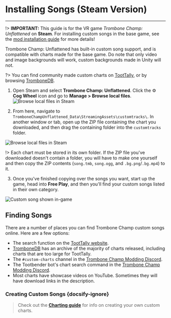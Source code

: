 # Installing Songs (Steam Version)
---
!> **IMPORTANT:** This guide is for the VR game *Trombone Champ: Unflattened* on **Steam**. For installing custom songs in the base game, see the [mod installation guide](installing-r2modman) for more details!

Trombone Champ: Unflattened has built-in custom song support, and is compatible with charts made for the base game. Do note that only video and image backgrounds will work, custom backgrounds made in Unity will not.

?> You can find community made custom charts on [TootTally](https://toottally.com/), or by browsing [TromboneDB](https://tc-mods.github.io/TromboneDB/).

1. Open Steam and select **Trombone Champ: Unflattened**. Click the ⚙️ **Cog Wheel** icon and go to **Manage > Browse local files**.
![Browse local files in Steam](../docs/files/vr/unflattenedsteam.png)

2. From here, navigate to `TromboneChampUnflattened_Data\StreamingAssets\customtracks\`. In another window or tab, open up the ZIP file containing the chart you downloaded, and then drag the containing folder into the `customtracks` folder.

![Browse local files in Steam](../docs/files/vr/copychartsteam.png)

!> Each chart must be stored in its own folder. If the ZIP file you've downloaded doesn't contain a folder, you will have to make one yourself and then copy the ZIP contents (`song.tmb`, `song.ogg`, and `.bg.png`/`.bg.mp4`) to it.

3. Once you've finished copying over the songs you want, start up the game, head into **Free Play**, and then you'll find your custom songs listed in their own category.

![Custom song shown in-game](../docs/files/vr/ingamesteam.png)

## Finding Songs

There are a number of places you can find Trombone Champ custom songs online. Here are a few options:
- The search function on the [TootTally website](https://toottally.com/search/).
- [TromboneDB](https://tc-mods.github.io/TromboneDB/) has an archive of the majority of charts released, including charts that are too large for TootTally.
- The `#custom-charts` channel in the [Trombone Champ Modding Discord](https://discord.gg/KVzKRsbetJ).
- The Tootbender bot's chart search command in the [Trombone Champ Modding Discord](https://discord.gg/KVzKRsbetJ).
- Most charts have showcase videos on YouTube. Sometimes they will have download links in the description.

### Creating Custom Songs {docsify-ignore}

> Check out the [**Charting guide**](creating-charts) for info on creating your own custom charts.
